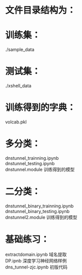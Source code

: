 # 文件目录结构为：<br>
# 训练集：<br>
./sample_data<br>

# 测试集：<br>
./xshell_data<br>

# 训练得到的字典：<br>
volcab.pkl<br>

# 多分类：<br>
dnstunnel_trainning.ipynb<br>
dnstunnel_testing.ipynb<br>
dnstunnel.module	训练得到的模型<br>

# 二分类：<br>
dnstunnel_binary_trainning.ipynb<br>
dnstunnel_binary_testing.ipynb<br>
dnstunnel2.module	训练得到的模型 <br>

# 基础练习：<br>
extractdomain.ipynb	域名提取<br>
DP.ipnb	深度学习神经网络样例<br>
dns_tunnel-zjc.ipynb	初版代码<br>

